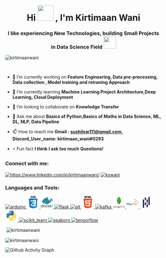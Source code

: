 <h1 align="center">Hi <img src="https://media.tenor.com/Og0XNCa_vo8AAAAi/qoobee-hi.gif" width="50" height="50" /> , I'm Kirtimaan Wani</h1>
<h3 align="center">I like experiencing New Technologies, building Small Projects in Data Science Field <img src="https://media.tenor.com/0Vb1AhRsmq4AAAAi/good-idea.gif" width="40" height="40" /></h3>

<p align="left"> <img src="https://komarev.com/ghpvc/?username=kirtimaanwani&label=Profile%20views&color=0e75b6&style=flat" alt="kirtimaanwani" /> </p>

<p align="left"> <a href="https://twitter.com/" target="blank"><img src="https://img.shields.io/twitter/follow/?logo=twitter&style=for-the-badge" alt="" /></a> </p>

- 🔭 I’m currently working on **Feature Engineering, Data pre-processing, Data collection , Model training and retraning Approach**

- 🌱 I’m currently learning **Machine Learning Project Architecture,Deep Learning, Cloud Deployment**

- 👯 I’m looking to collaborate on **Knowledge Transfer**

- 💬 Ask me about **Basics of Python,Basics of Maths in Data Science, ML, DL, NLP, Data Pipeline**

- 📫 How to reach me **Gmail : sushilsw111@gmail.com, Discord_User_name: kirtimaan_wani#0293**

- ⚡ Fun fact **I think I ask too much Questions!**

<h3 align="left">Connect with me:</h3>
<p align="left">
<a href="https://linkedin.com/in/https://www.linkedin.com/in/kirtimaanwani/" target="blank"><img align="center" src="https://raw.githubusercontent.com/rahuldkjain/github-profile-readme-generator/master/src/images/icons/Social/linked-in-alt.svg" alt="https://www.linkedin.com/in/kirtimaanwani/" height="30" width="40" /></a>
<a href="https://kaggle.com/kswani" target="blank"><img align="center" src="https://raw.githubusercontent.com/rahuldkjain/github-profile-readme-generator/master/src/images/icons/Social/kaggle.svg" alt="kswani" height="30" width="40" /></a>
</p>

<h3 align="left">Languages and Tools:</h3>
<p align="left"> <a href="https://www.arduino.cc/" target="_blank" rel="noreferrer"> <img src="https://cdn.worldvectorlogo.com/logos/arduino-1.svg" alt="arduino" width="40" height="40"/> </a> <a href="https://www.w3schools.com/css/" target="_blank" rel="noreferrer"> <img src="https://raw.githubusercontent.com/devicons/devicon/master/icons/css3/css3-original-wordmark.svg" alt="css3" width="40" height="40"/> </a> <a href="https://www.docker.com/" target="_blank" rel="noreferrer"> <img src="https://raw.githubusercontent.com/devicons/devicon/master/icons/docker/docker-original-wordmark.svg" alt="docker" width="40" height="40"/> </a> <a href="https://flask.palletsprojects.com/" target="_blank" rel="noreferrer"> <img src="https://www.vectorlogo.zone/logos/pocoo_flask/pocoo_flask-icon.svg" alt="flask" width="40" height="40"/> </a> <a href="https://git-scm.com/" target="_blank" rel="noreferrer"> <img src="https://www.vectorlogo.zone/logos/git-scm/git-scm-icon.svg" alt="git" width="40" height="40"/> </a> <a href="https://www.w3.org/html/" target="_blank" rel="noreferrer"> <img src="https://raw.githubusercontent.com/devicons/devicon/master/icons/html5/html5-original-wordmark.svg" alt="html5" width="40" height="40"/> </a> <a href="https://kafka.apache.org/" target="_blank" rel="noreferrer"> <img src="https://www.vectorlogo.zone/logos/apache_kafka/apache_kafka-icon.svg" alt="kafka" width="40" height="40"/> </a> <a href="https://www.mongodb.com/" target="_blank" rel="noreferrer"> <img src="https://raw.githubusercontent.com/devicons/devicon/master/icons/mongodb/mongodb-original-wordmark.svg" alt="mongodb" width="40" height="40"/> </a> <a href="https://www.mysql.com/" target="_blank" rel="noreferrer"> <img src="https://raw.githubusercontent.com/devicons/devicon/master/icons/mysql/mysql-original-wordmark.svg" alt="mysql" width="40" height="40"/> </a> <a href="https://pandas.pydata.org/" target="_blank" rel="noreferrer"> <img src="https://raw.githubusercontent.com/devicons/devicon/2ae2a900d2f041da66e950e4d48052658d850630/icons/pandas/pandas-original.svg" alt="pandas" width="40" height="40"/> </a> <a href="https://www.python.org" target="_blank" rel="noreferrer"> <img src="https://raw.githubusercontent.com/devicons/devicon/master/icons/python/python-original.svg" alt="python" width="40" height="40"/> </a> <a href="https://scikit-learn.org/" target="_blank" rel="noreferrer"> <img src="https://upload.wikimedia.org/wikipedia/commons/0/05/Scikit_learn_logo_small.svg" alt="scikit_learn" width="40" height="40"/> </a> <a href="https://seaborn.pydata.org/" target="_blank" rel="noreferrer"> <img src="https://seaborn.pydata.org/_images/logo-mark-lightbg.svg" alt="seaborn" width="40" height="40"/> </a> <a href="https://www.tensorflow.org" target="_blank" rel="noreferrer"> <img src="https://www.vectorlogo.zone/logos/tensorflow/tensorflow-icon.svg" alt="tensorflow" width="40" height="40"/> </a> </p>

<p>&nbsp;<img align="center" src="https://github-readme-stats.vercel.app/api?username=kirtimaanwani&show_icons=true&theme=dracula&title_color=37d7bf&locale=en" alt="kirtimaanwani" /></p>

<p><img align="center" src="https://github-readme-streak-stats.herokuapp.com/?user=kirtimaanwani&theme=dark" alt="kirtimaanwani" /></p>

![Github Activity Graph](https://github-readme-activity-graph-1.herokuapp.com/graph?username=Kirtimaanwani&theme=github-dark)
